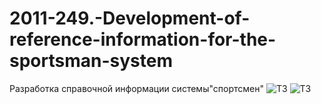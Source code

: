 # 2011-249.-Development-of-reference-information-for-the-sportsman-system
Разработка справочной информации системы"спортсмен"
![ТЗ](https://github.com/Yauhescha/2011-249.-Development-of-reference-information-for-the-sportsman-system/blob/master/%D0%A2%D0%97%20%D0%B8%20%D0%9F%D0%97/%D0%A2%D0%971.jpg)
![ТЗ](https://github.com/Yauhescha/2011-249.-Development-of-reference-information-for-the-sportsman-system/blob/master/%D0%A2%D0%97%20%D0%B8%20%D0%9F%D0%97/%D0%A2%D0%972.jpg)
